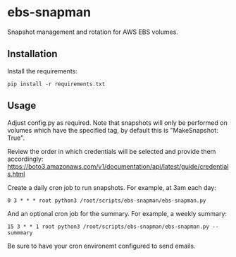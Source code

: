 # ebs-snapman

Snapshot management and rotation for AWS EBS volumes.

## Installation
Install the requirements:
```
pip install -r requirements.txt
```

## Usage
Adjust config.py as required. Note that snapshots will only be performed on volumes which have the specified tag, by default this is "MakeSnapshot: True".

Review the order in which credentials will be selected and provide them accordingly:
https://boto3.amazonaws.com/v1/documentation/api/latest/guide/credentials.html

Create a daily cron job to run snapshots. For example, at 3am each day:
```
0 3 * * * root python3 /root/scripts/ebs-snapman/ebs-snapman.py
```
And an optional cron job for the summary. For example, a weekly summary:
```
15 3 * * 1 root python3 /root/scripts/ebs-snapman/ebs-snapman.py --summmary
```
Be sure to have your cron environemt configured to send emails.

